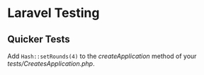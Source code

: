 # Laravel Testing

## Quicker Tests

Add `Hash::setRounds(4)` to the *createApplication* method of your *tests/CreatesApplication.php*.
